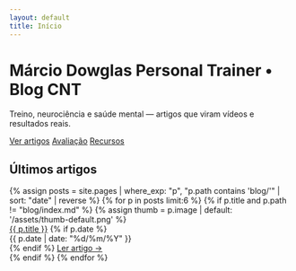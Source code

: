 ```yaml
---
layout: default
title: Início
---
```


<div class="hero" style="background-image:url('{{ "/assets/hero.jpg" | relative_url }}')">
  <div class="hero-inner">
    <h1>Márcio Dowglas Personal Trainer • Blog CNT</h1>
    <p>Treino, neurociência e saúde mental — artigos que viram vídeos e resultados reais.</p>
    <div class="btn-row">
      <a class="btn" href="{{ '/blog' | relative_url }}">Ver artigos</a>
      <a class="btn" href="{{ '/avaliacao' | relative_url }}">Avaliação</a>
      <a class="btn" href="{{ '/recursos' | relative_url }}">Recursos</a>
    </div>
  </div>
</div>

<div class="container">
  <div class="section">
    <h2>Últimos artigos</h2>
    <div class="grid">
      {% assign posts = site.pages | where_exp: "p", "p.path contains 'blog/'" | sort: "date" | reverse %}
      {% for p in posts limit:6 %}
        {% if p.title and p.path != "blog/index.md" %}
          {% assign thumb = p.image | default: '/assets/thumb-default.png' %}
          <article class="card">
            <a href="{{ p.url | relative_url }}">
              <img class="thumb" src="{{ thumb | relative_url }}" alt="">
            </a>
            <div class="card-body">
              <a href="{{ p.url | relative_url }}" class="title">{{ p.title }}</a>
              {% if p.date %}<div class="meta">{{ p.date | date: "%d/%m/%Y" }}</div>{% endif %}
              <a class="more" href="{{ p.url | relative_url }}">Ler artigo →</a>
            </div>
          </article>
        {% endif %}
      {% endfor %}
    </div>
  </div>
</div>

